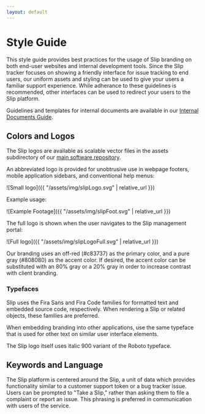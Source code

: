 ```yaml
---
layout: default
---
```


# Style Guide

This style guide provides best practices for the usage of Slip branding on both end-user websites and internal development tools. Since the Slip tracker focuses on showing a friendly interface for issue tracking to end users, our uniform assets and styling can be used to give your users a familiar support experience. While adherance to these guidelines is recommended, other interfaces can be used to redirect your users to the Slip platform.

Guidelines and templates for internal documents are available in  our [Internal Documents Guide](./InternalDocuments.html).

## Colors and Logos

The Slip logos are available as scalable vector files in the assets subdirectory of our [main software repository](https://github.com/KK1423/tchnclcm300styleguide-kkpudi).

An abbreviated logo is provided for unobtrusive use in webpage footers, mobile application sidebars, and conventional help menus:

![Small logo]({{ "/assets/img/slipLogo.svg" | relative_url }})

Example usage:

![Example Footage]({{ "/assets/img/slipFoot.svg" | relative_url }})

The full logo is shown when the user navigates to the Slip management portal:

![Full logo]({{ "/assets/img/slipLogoFull.svg" | relative_url }})

Our branding uses an off-red (#c83737) as the primary color, and a pure gray (#808080) as the accent color. If desired, the accent color can be substituted with an 80% gray or a 20% gray in order to increase contrast with client branding.

### Typefaces

Slip uses the Fira Sans and Fira Code families for formatted text and embedded source code, respectively. When rendering a Slip or related objects, these families are preferred.

When embedding branding into other applications, use the same typeface that is used for other text on similar user interface elements.

The Slip logo itself uses italic 900 variant of the Roboto typeface. 

## Keywords and Language

The Slip platform is centered around the Slip, a unit of data which provides functionality similar to a customer support token or a bug tracker issue. Users can be prompted to "Take a Slip," rather than asking them to file a complaint or report an issue. This phrasing is preferred in communication with users of the service.

